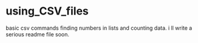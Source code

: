 # using_CSV_files
basic csv commands
finding numbers in lists and counting data. 
i ll write a serious readme file soon.
